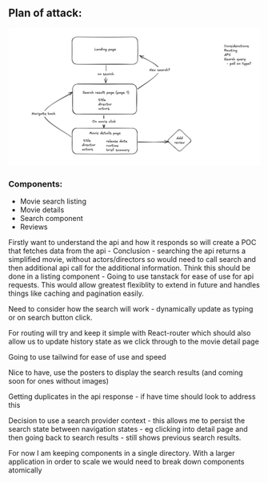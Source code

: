 ## Plan of attack:

![Quick architechtural sketch to understand user flow](image.png)

### Components:

- Movie search listing
- Movie details
- Search component
- Reviews

Firstly want to understand the api and how it responds so will create a POC that fetches data from the api - Conclusion - searching the api returns a simplified movie, without actors/directors so would need to call search and
then additional api call for the additional information. Think this should be done in a listing component - Going to use tanstack for ease of use for api requests. This would allow greatest flexiblity to extend in future and
handles things like caching and pagination easily.

Need to consider how the search will work - dynamically update as typing or on search button click.

For routing will try and keep it simple with React-router which should also allow us to update history state as we click
through to the movie detail page

Going to use tailwind for ease of use and speed

Nice to have, use the posters to display the search results
(and coming soon for ones without images)

Getting duplicates in the api response - if have time should look to address this

Decision to use a search provider context - this allows me to persist the search state between navigation states - eg clicking into detail page and then going back to search results - still shows previous search results.

For now I am keeping components in a single directory. With a larger application in order to scale we would need to break down components atomically
